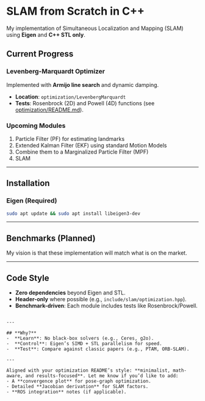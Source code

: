 # **SLAM from Scratch in C++**  
My implementation of Simultaneous Localization and Mapping (SLAM) using **Eigen** and **C++ STL only**.  

## **Current Progress**  
### **Levenberg-Marquardt Optimizer**  
Implemented with **Armijo line search** and dynamic damping.  
- **Location**: `optimization/LevenbergMarquardt`  
- **Tests**: Rosenbrock (2D) and Powell (4D) functions (see [optimization/README.md](optimization/README.md)).  

### **Upcoming Modules**  
1. Particle Filter (PF) for estimating landmarks
2. Extended Kalman Filter (EKF) using standard Motion Models
3. Combine them to a Marginalized Particle Filter (MPF)
4. SLAM

---

## **Installation**  
### **Eigen (Required)**  
```bash
sudo apt update && sudo apt install libeigen3-dev
```  

---

## **Benchmarks (Planned)**  
My vision is that these implementation will match what is on the market.

---

## **Code Style**  
- **Zero dependencies** beyond Eigen and STL.  
- **Header-only** where possible (e.g., `include/slam/optimization.hpp`).  
- **Benchmark-driven**: Each module includes tests like Rosenbrock/Powell.  
```  

---

## **Why?**  
-  **Learn**: No black-box solvers (e.g., Ceres, g2o).  
-  **Control**: Eigen’s SIMD + STL parallelism for speed.  
-  **Test**: Compare against classic papers (e.g., PTAM, ORB-SLAM).  

---

Aligned with your optimization README’s style: **minimalist, math-aware, and results-focused**. Let me know if you’d like to add:  
- A **convergence plot** for pose-graph optimization.  
- Detailed **Jacobian derivation** for SLAM factors.  
- **ROS integration** notes (if applicable).
